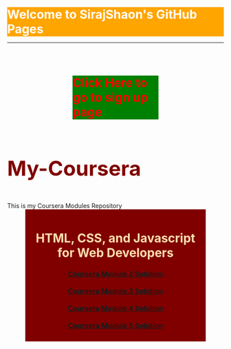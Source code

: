 <br/> <h1 style="background: Orange; Color:white; margin: auto; padding: auto;"> Welcome to SirajShaon's GitHub Pages </h1> <hr/> <br/>

<br/><h1 style="background: green; Color:red; margin: auto; padding: auto; width: 200px;">Click Here to go to sign up page</h1><br/>
<h1 style="color: maroon; font-size:48px;">My-Coursera</h1>
<br/>
This is my Coursera Modules Repository
<br/>

<div style="margin: auto;width: 400px; text-align: center; background: maroon; padding: 10px;">
  <h1 style="color:navajowhite;"> HTML, CSS, and Javascript for Web Developers</h1>
<h3>
<a href="https://sirajshaon.github.io/My-Coursera/CourseraModules/HTML-CSS-Javascript-for-Web-Developers/CourseraModule2Solution/"> Coursera Module 2 Solution </a>
<br/>
<br/>
<a href="https://sirajshaon.github.io/My-Coursera/CourseraModules/HTML-CSS-Javascript-for-Web-Developers/CourseraModule3Solution/"> Coursera Module 3 Solution </a>
<br/>
<br/>
<a href="https://sirajshaon.github.io/My-Coursera/CourseraModules/HTML-CSS-Javascript-for-Web-Developers/CourseraModule4Solution/"> Coursera Module 4 Solution </a>
<br/>
<br/>
<a href="https://sirajshaon.github.io/My-Coursera/CourseraModules/HTML-CSS-Javascript-for-Web-Developers/CourseraModule5Solution/index.html# "> Coursera Module 5 Solution </a>
 </h3></div>
